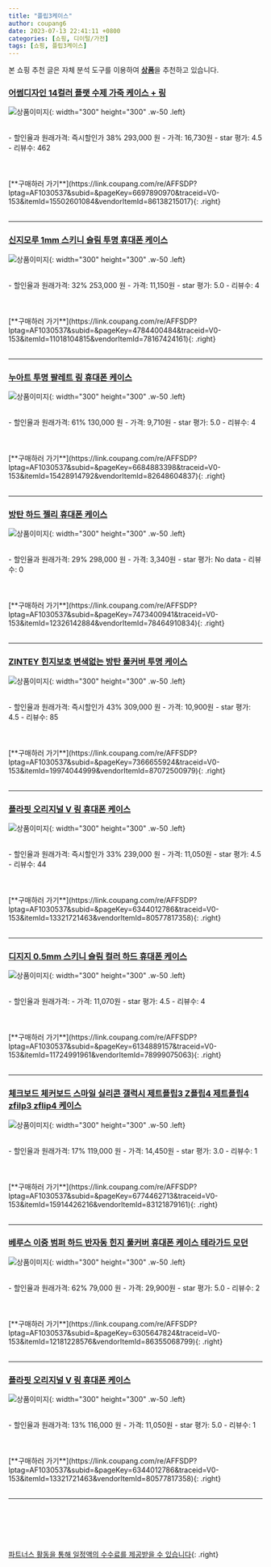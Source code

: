 ```yaml
---
title: "플립3케이스"
author: coupang6
date: 2023-07-13 22:41:11 +0800
categories: [쇼핑, 디이털/가전]
tags: [쇼핑, 플립3케이스]
---
```


본 쇼핑 추천 글은 자체 분석 도구를 이용하여 [**상품**](https://link.coupang.com/a/bao1ui)을 추천하고 있습니다.

### [어썸디자인 14컬러 플랫 수제 가죽 케이스 + 링](https://link.coupang.com/re/AFFSDP?lptag=AF1030537&subid=&pageKey=6697890970&traceid=V0-153&itemId=15502601084&vendorItemId=86138215017)

![상품이미지](https://thumbnail10.coupangcdn.com/thumbnails/remote/230x230ex/image/vendor_inventory/87c5/7b7ee5406169399e327602b4fc59d4ba9375db23bf92df4ec7eb3ad7e71d.jpg){: width="300" height="300" .w-50 .left}


<br>
- 할인율과 원래가격: 즉시할인가 38%  293,000   원
- 가격: 16,730원
- star 평가: 4.5
- 리뷰수: 462
<br>
<br>
<br>
<br>
[**구매하러 가기**](https://link.coupang.com/re/AFFSDP?lptag=AF1030537&subid=&pageKey=6697890970&traceid=V0-153&itemId=15502601084&vendorItemId=86138215017){: .right}
<br>
<br>

---

### [신지모루 1mm 스키니 슬림 투명 휴대폰 케이스](https://link.coupang.com/re/AFFSDP?lptag=AF1030537&subid=&pageKey=4784400484&traceid=V0-153&itemId=11018104815&vendorItemId=78167424161)

![상품이미지](https://thumbnail9.coupangcdn.com/thumbnails/remote/230x230ex/image/retail/images/1236644901529979-f455f750-bd94-45bd-b65f-a52be6c6724a.jpg){: width="300" height="300" .w-50 .left}


<br>
- 할인율과 원래가격: 32%  253,000   원
- 가격: 11,150원
- star 평가: 5.0
- 리뷰수: 4
<br>
<br>
<br>
<br>
[**구매하러 가기**](https://link.coupang.com/re/AFFSDP?lptag=AF1030537&subid=&pageKey=4784400484&traceid=V0-153&itemId=11018104815&vendorItemId=78167424161){: .right}
<br>
<br>

---

### [누아트 투명 팔레트 링 휴대폰 케이스](https://link.coupang.com/re/AFFSDP?lptag=AF1030537&subid=&pageKey=6684883398&traceid=V0-153&itemId=15428914792&vendorItemId=82648604837)

![상품이미지](https://thumbnail10.coupangcdn.com/thumbnails/remote/230x230ex/image/retail/images/1281753742431349-25e8d507-b769-4b76-905f-f7826669febe.jpg){: width="300" height="300" .w-50 .left}


<br>
- 할인율과 원래가격: 61%  130,000   원
- 가격: 9,710원
- star 평가: 5.0
- 리뷰수: 4
<br>
<br>
<br>
<br>
[**구매하러 가기**](https://link.coupang.com/re/AFFSDP?lptag=AF1030537&subid=&pageKey=6684883398&traceid=V0-153&itemId=15428914792&vendorItemId=82648604837){: .right}
<br>
<br>

---

### [방탄 하드 젤리 휴대폰 케이스](https://link.coupang.com/re/AFFSDP?lptag=AF1030537&subid=&pageKey=7473400941&traceid=V0-153&itemId=12326142884&vendorItemId=78464910834)

![상품이미지](https://thumbnail9.coupangcdn.com/thumbnails/remote/230x230ex/image/retail/images/2452328324291363-49832542-7fee-4977-96e4-db6c93551830.jpg){: width="300" height="300" .w-50 .left}


<br>
- 할인율과 원래가격: 29%  298,000   원
- 가격: 3,340원
- star 평가: No data
- 리뷰수: 0
<br>
<br>
<br>
<br>
[**구매하러 가기**](https://link.coupang.com/re/AFFSDP?lptag=AF1030537&subid=&pageKey=7473400941&traceid=V0-153&itemId=12326142884&vendorItemId=78464910834){: .right}
<br>
<br>

---

### [ZINTEY 힌지보호 변색없는 방탄 풀커버 투명 케이스](https://link.coupang.com/re/AFFSDP?lptag=AF1030537&subid=&pageKey=7366655924&traceid=V0-153&itemId=19974044999&vendorItemId=87072500979)

![상품이미지](https://thumbnail7.coupangcdn.com/thumbnails/remote/230x230ex/image/vendor_inventory/86d9/89c04cc26019e4403e6ec892f82b61203e641d3b9eab825c3e90768dd43c.jpg){: width="300" height="300" .w-50 .left}


<br>
- 할인율과 원래가격: 즉시할인가 43%  309,000   원
- 가격: 10,900원
- star 평가: 4.5
- 리뷰수: 85
<br>
<br>
<br>
<br>
[**구매하러 가기**](https://link.coupang.com/re/AFFSDP?lptag=AF1030537&subid=&pageKey=7366655924&traceid=V0-153&itemId=19974044999&vendorItemId=87072500979){: .right}
<br>
<br>

---

### [플라핏 오리지널 V 링 휴대폰 케이스](https://link.coupang.com/re/AFFSDP?lptag=AF1030537&subid=&pageKey=6344012786&traceid=V0-153&itemId=13321721463&vendorItemId=80577817358)

![상품이미지](https://thumbnail6.coupangcdn.com/thumbnails/remote/230x230ex/image/retail/images/8573151194251655-9403a355-c986-4083-ab07-91c015039174.jpg){: width="300" height="300" .w-50 .left}


<br>
- 할인율과 원래가격: 즉시할인가 33%  239,000   원
- 가격: 11,050원
- star 평가: 4.5
- 리뷰수: 44
<br>
<br>
<br>
<br>
[**구매하러 가기**](https://link.coupang.com/re/AFFSDP?lptag=AF1030537&subid=&pageKey=6344012786&traceid=V0-153&itemId=13321721463&vendorItemId=80577817358){: .right}
<br>
<br>

---

### [디지지 0.5mm 스키니 슬림 컬러 하드 휴대폰 케이스](https://link.coupang.com/re/AFFSDP?lptag=AF1030537&subid=&pageKey=6134889157&traceid=V0-153&itemId=11724991961&vendorItemId=78999075063)

![상품이미지](https://thumbnail7.coupangcdn.com/thumbnails/remote/230x230ex/image/retail/images/2021/10/20/11/3/6da7ea23-82cb-43c9-8b0a-5a8f258e01ca.jpg){: width="300" height="300" .w-50 .left}


<br>
- 할인율과 원래가격: 
- 가격: 11,070원
- star 평가: 4.5
- 리뷰수: 4
<br>
<br>
<br>
<br>
[**구매하러 가기**](https://link.coupang.com/re/AFFSDP?lptag=AF1030537&subid=&pageKey=6134889157&traceid=V0-153&itemId=11724991961&vendorItemId=78999075063){: .right}
<br>
<br>

---

### [체크보드 체커보드 스마일 실리콘 갤럭시 제트플립3 Z플립4 제트플립4 zfilp3 zflip4 케이스](https://link.coupang.com/re/AFFSDP?lptag=AF1030537&subid=&pageKey=6774462713&traceid=V0-153&itemId=15914426216&vendorItemId=83121879161)

![상품이미지](https://thumbnail9.coupangcdn.com/thumbnails/remote/230x230ex/image/vendor_inventory/d954/a17e91f22846d63919d1f00de3f86971a0950364f3e83217bb2890ed8c7a.jpg){: width="300" height="300" .w-50 .left}


<br>
- 할인율과 원래가격: 17%  119,000   원
- 가격: 14,450원
- star 평가: 3.0
- 리뷰수: 1
<br>
<br>
<br>
<br>
[**구매하러 가기**](https://link.coupang.com/re/AFFSDP?lptag=AF1030537&subid=&pageKey=6774462713&traceid=V0-153&itemId=15914426216&vendorItemId=83121879161){: .right}
<br>
<br>

---

### [베루스 이중 범퍼 하드 반자동 힌지 풀커버 휴대폰 케이스 테라가드 모던](https://link.coupang.com/re/AFFSDP?lptag=AF1030537&subid=&pageKey=6305647824&traceid=V0-153&itemId=12181228576&vendorItemId=86355068799)

![상품이미지](https://thumbnail6.coupangcdn.com/thumbnails/remote/230x230ex/image/vendor_inventory/2648/a3bb23a72a8c0c5b5320e49945e40324e9f20c7ac54733833e4be7a9a47a.jpg){: width="300" height="300" .w-50 .left}


<br>
- 할인율과 원래가격: 62%  79,000   원
- 가격: 29,900원
- star 평가: 5.0
- 리뷰수: 2
<br>
<br>
<br>
<br>
[**구매하러 가기**](https://link.coupang.com/re/AFFSDP?lptag=AF1030537&subid=&pageKey=6305647824&traceid=V0-153&itemId=12181228576&vendorItemId=86355068799){: .right}
<br>
<br>

---

### [플라핏 오리지널 V 링 휴대폰 케이스](https://link.coupang.com/re/AFFSDP?lptag=AF1030537&subid=&pageKey=6344012786&traceid=V0-153&itemId=13321721463&vendorItemId=80577817358)

![상품이미지](https://thumbnail6.coupangcdn.com/thumbnails/remote/230x230ex/image/retail/images/8573151194251655-9403a355-c986-4083-ab07-91c015039174.jpg){: width="300" height="300" .w-50 .left}


<br>
- 할인율과 원래가격: 13%  116,000   원
- 가격: 11,050원
- star 평가: 5.0
- 리뷰수: 1
<br>
<br>
<br>
<br>
[**구매하러 가기**](https://link.coupang.com/re/AFFSDP?lptag=AF1030537&subid=&pageKey=6344012786&traceid=V0-153&itemId=13321721463&vendorItemId=80577817358){: .right}
<br>
<br>

---
<br><br><br><br><br> [파트너스 활동을 통해 일정액의 수수료를 제공받을 수 있습니다](https://link.coupang.com/a/bao1ui){: .right}